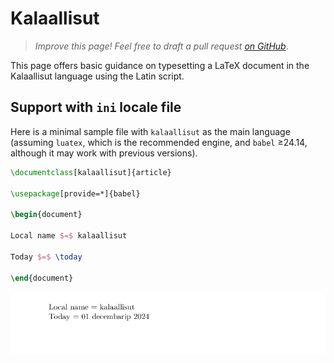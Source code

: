 # Kalaallisut

<blockquote>
  <p><em>Improve this page! Feel free to draft a pull request <a href="https://github.com/latex3/babel/tree/docs/docs">on GitHub</a></em>.</p>
</blockquote>

This page offers basic guidance on typesetting a LaTeX document in the
Kalaallisut language using the Latin script.

## Support with `ini` locale file

Here is a minimal sample file with `kalaallisut` as the main language
(assuming `luatex`, which is the recommended engine, and `babel` ≥24.14,
although it may work with previous versions).

```tex
\documentclass[kalaallisut]{article}

\usepackage[provide=*]{babel}

\begin{document}

Local name $=$ kalaallisut

Today $=$ \today

\end{document}
```

![](../media/locale-kalaallisut.png)